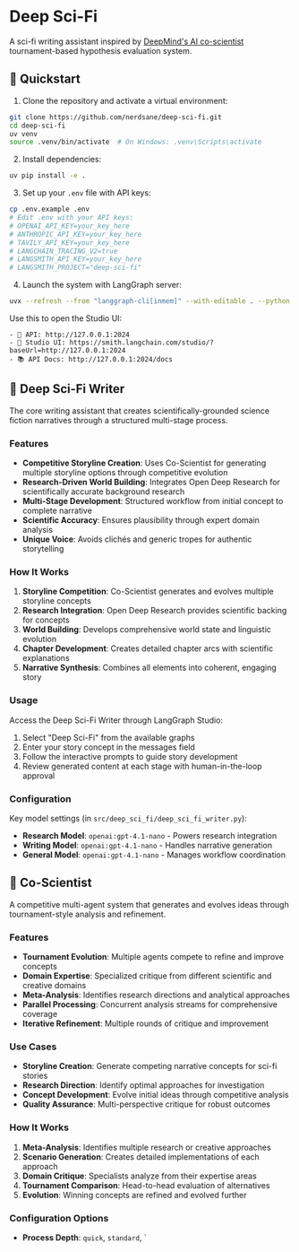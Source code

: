 # Deep Sci-Fi

A sci-fi writing assistant inspired by [DeepMind's AI co-scientist](https://research.google/blog/accelerating-scientific-breakthroughs-with-an-ai-co-scientist/) tournament-based hypothesis evaluation system.

## 🚀 Quickstart

1. Clone the repository and activate a virtual environment:
```bash
git clone https://github.com/nerdsane/deep-sci-fi.git
cd deep-sci-fi
uv venv
source .venv/bin/activate  # On Windows: .venv\Scripts\activate
```

2. Install dependencies:
```bash
uv pip install -e .
```

3. Set up your `.env` file with API keys:
```bash
cp .env.example .env
# Edit .env with your API keys:
# OPENAI_API_KEY=your_key_here
# ANTHROPIC_API_KEY=your_key_here
# TAVILY_API_KEY=your_key_here
# LANGCHAIN_TRACING_V2=true
# LANGSMITH_API_KEY=your_key_here
# LANGSMITH_PROJECT="deep-sci-fi"
```

4. Launch the system with LangGraph server:

```bash
uvx --refresh --from "langgraph-cli[inmem]" --with-editable . --python 3.11 langgraph dev --allow-blocking
```

Use this to open the Studio UI:
```
- 🚀 API: http://127.0.0.1:2024
- 🎨 Studio UI: https://smith.langchain.com/studio/?baseUrl=http://127.0.0.1:2024
- 📚 API Docs: http://127.0.0.1:2024/docs
```

## 📖 Deep Sci-Fi Writer

The core writing assistant that creates scientifically-grounded science fiction narratives through a structured multi-stage process.

### Features

- **Competitive Storyline Creation**: Uses Co-Scientist for generating multiple storyline options through competitive evolution
- **Research-Driven World Building**: Integrates Open Deep Research for scientifically accurate background research
- **Multi-Stage Development**: Structured workflow from initial concept to complete narrative
- **Scientific Accuracy**: Ensures plausibility through expert domain analysis
- **Unique Voice**: Avoids clichés and generic tropes for authentic storytelling

### How It Works

1. **Storyline Competition**: Co-Scientist generates and evolves multiple storyline concepts
2. **Research Integration**: Open Deep Research provides scientific backing for concepts
3. **World Building**: Develops comprehensive world state and linguistic evolution
4. **Chapter Development**: Creates detailed chapter arcs with scientific explanations
5. **Narrative Synthesis**: Combines all elements into coherent, engaging story

### Usage

Access the Deep Sci-Fi Writer through LangGraph Studio:
1. Select "Deep Sci-Fi" from the available graphs
2. Enter your story concept in the messages field
3. Follow the interactive prompts to guide story development
4. Review generated content at each stage with human-in-the-loop approval

### Configuration

Key model settings (in `src/deep_sci_fi/deep_sci_fi_writer.py`):
- **Research Model**: `openai:gpt-4.1-nano` - Powers research integration
- **Writing Model**: `openai:gpt-4.1-nano` - Handles narrative generation  
- **General Model**: `openai:gpt-4.1-nano` - Manages workflow coordination

## 🧬 Co-Scientist

A competitive multi-agent system that generates and evolves ideas through tournament-style analysis and refinement.

### Features

- **Tournament Evolution**: Multiple agents compete to refine and improve concepts
- **Domain Expertise**: Specialized critique from different scientific and creative domains
- **Meta-Analysis**: Identifies research directions and analytical approaches
- **Parallel Processing**: Concurrent analysis streams for comprehensive coverage
- **Iterative Refinement**: Multiple rounds of critique and improvement

### Use Cases

- **Storyline Creation**: Generate competing narrative concepts for sci-fi stories
- **Research Direction**: Identify optimal approaches for investigation
- **Concept Development**: Evolve initial ideas through competitive analysis
- **Quality Assurance**: Multi-perspective critique for robust outcomes

### How It Works

1. **Meta-Analysis**: Identifies multiple research or creative approaches
2. **Scenario Generation**: Creates detailed implementations of each approach
3. **Domain Critique**: Specialists analyze from their expertise areas
4. **Tournament Comparison**: Head-to-head evaluation of alternatives  
5. **Evolution**: Winning concepts are refined and evolved further

### Configuration Options

- **Process Depth**: `quick`, `standard`, `
